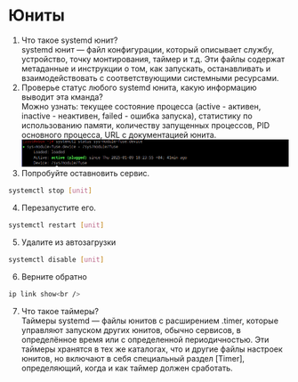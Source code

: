 # Юниты

1. Что такое systemd юнит?<br />
systemd юнит — файл конфигурации, который описывает службу, устройство, точку монтирования, таймер и т.д. Эти файлы содержат метаданные и инструкции о том, как запускать, останавливать и взаимодействовать с соответствующими системными ресурсами.<br />
2. Проверье статус любого systemd юнита, какую информацию выводит эта кманда?<br />
Можно узнать: текущее состояние процесса (active - активен, inactive - неактивен, failed - ошибка запуска), статистику по использованию памяти, количеству запущенных процессов, PID основного процесса, URL с документацией юнита.<br />
![alt text](https://github.com/kryffaer/Tasks_241/blob/my_reply/5-Systemd/screenshots/2.png?raw=true)<br />
3. Попробуйте оставновить сервис.<br />
```sh
systemctl stop [unit]
```
4. Перезапустите его.<br />
```sh
systemctl restart [unit]
```
5. Удалите из автозагрузки<br />
```sh
systemctl disable [unit]
```
6. Верните обратно<br />
```sh
ip link show<br />
```
7. Что такое таймеры?<br />
Таймеры systemd — файлы юнитов с расширением .timer, которые управляют запуском других юнитов, обычно сервисов, в определённое время или с определенной периодичностью. Эти таймеры хранятся в тех же каталогах, что и другие файлы настроек юнитов, но включают в себя специальный раздел [Timer], определяющий, когда и как таймер должен сработать.
